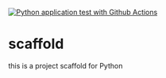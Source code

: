 [![Python application test with Github Actions](https://github.com/lvallejomendez/python_scaffold/actions/workflows/main.yml/badge.svg)](https://github.com/lvallejomendez/python_scaffold/actions/workflows/main.yml)

# scaffold
this is a project scaffold for Python
